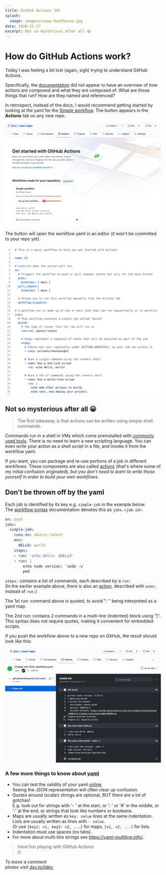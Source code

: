 ```yaml
---
title: GitHub Actions 101
splash:
  image: images/snowy-boathouse.jpg
date: 2020-11-27
excerpt: Not so mysterious after all 😀
---
```


# How do GitHub Actions work?

Today I was feeling a bit lost (again, sigh) trying to understand GitHub Actions.

Specifically, the [documentation](https://docs.github.com/en/actions/learn-github-actions/understanding-github-actions) did not appear to have an overview of how actions are composed and what they are composed of. What are those things that run? How are they named and referenced?

In retrospect, instead of the docs, I would recommend getting started by looking at the yaml for the [Simple workflow](https://github.com/actions/starter-workflows/blob/main/ci/blank.yml). The button appears in the __Actions__ tab on any new repo.

![Screenshot of GitHub Actions tab on new repo, showing sample workflow](images/actions-start-here.png)

The button will open the workflow yaml in an editor (it won't be committed to your repo yet).

![Screenshot of Simple workflow yaml code](images/simple-workflow.png)

## Not so mysterious after all 😀

> The first takeaway is that actions can be written using simple shell commands.

Commands run in a shell in VMs which come preinstalled with [commonly used tools](https://github.com/actions/runner-images/blob/main/images/linux/Ubuntu2204-Readme.md). There is no need to learn a new scripting language. You can even write your action as a shell script in a file, and invoke it from the workflow yaml.

If you want, you can package and re-use portions of a job in different workflows. These components are also called [actions](https://docs.github.com/en/actions/creating-actions) (that's where some of my initial confusion originated), _but you don't need to learn to write those yourself in order to build your own workflows_.

## Don't be thrown off by the yaml

Each job is identified by its key e.g. `simple-job` in the example below.  
The [workflow syntax](https://docs.github.com/en/actions/using-workflows/workflow-syntax-for-github-actions) documentation denotes this as `jobs.<job-id>`.
```yaml
on: push
jobs:
  simple-job:
    runs-on: ubuntu-latest
    env:
      HELLO: world
    steps:
    - run: 'echo Hello: $HELLO'
    - run: |
        echo node version: `node -v`
        pwd
```

`steps:` contains a list of commands, each described by a `run:`  
(In the earlier example above, there is also an [action](https://docs.github.com/en/actions/creating-actions/about-custom-actions), described with `uses:` instead of `run:`)

The 1st run: command above is quoted, to avoid ": " being interpreted as a yaml map.

The 2nd run: contains 2 commands in a multi-line (indented) block using "|". This syntax does not require quotes, making it convenient for embedded scripts.

If you push the workflow above to a new repo on GitHub, the result should look like this:

![Screenshot of workflow run showing simple-job output](images/action1.png)

### A few more things to know about [yaml](https://en.wikipedia.org/wiki/YAML)

- You can test the validity of your yaml [online](https://onlineyamltools.com/convert-yaml-to-json).  
  Seeing the JSON representation will often clear up confusion.
- Quotes around (scalar) strings are optional, BUT there are a lot of gotchas!  
  E.g. look out for strings with '- ' at the start, or ': ' or '#' in the middle, or ':' at the end, or strings that look like numbers or booleans.
- Maps are usually written as `key: value` lines at the same indentation.  
  Lists are usually written as lines with `- value`.  
  _Or_ use `{key1: v1, key2: v2, ...}` for maps, `[v1, v2, ...]` for lists.
- Indentation must use spaces (no tabs).
- For more about multi-line strings see https://yaml-multiline.info/.


> Have fun playing with GitHub Actions  
> ⛭

_To leave a comment  
please visit [dev.to/jldec](https://dev.to/jldec/github-actions-101-pfn)_

